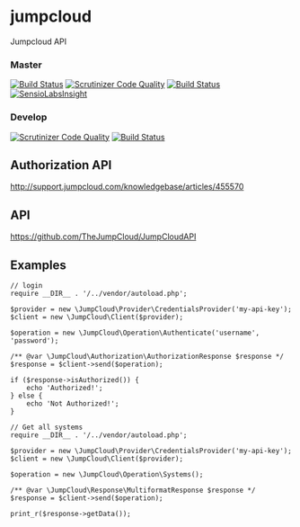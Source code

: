 # jumpcloud
Jumpcloud API

### Master
[![Build Status](https://travis-ci.org/gsdevme/jumpcloud.svg?branch=develop)](https://travis-ci.org/gsdevme/jumpcloud)
[![Scrutinizer Code Quality](https://scrutinizer-ci.com/g/gsdevme/jumpcloud/badges/quality-score.png?b=develop)](https://scrutinizer-ci.com/g/gsdevme/jumpcloud/?branch=master)
[![Build Status](https://scrutinizer-ci.com/g/gsdevme/jumpcloud/badges/build.png?b=develop)](https://scrutinizer-ci.com/g/gsdevme/jumpcloud/build-status/master)
[![SensioLabsInsight](https://insight.sensiolabs.com/projects/440d2b0e-5a6f-441d-adfc-485cf933c19b/small.png)](https://insight.sensiolabs.com/projects/440d2b0e-5a6f-441d-adfc-485cf933c19b)

### Develop
[![Scrutinizer Code Quality](https://scrutinizer-ci.com/g/gsdevme/jumpcloud/badges/quality-score.png?b=develop)](https://scrutinizer-ci.com/g/gsdevme/jumpcloud/?branch=develop)
[![Build Status](https://scrutinizer-ci.com/g/gsdevme/jumpcloud/badges/build.png?b=develop)](https://scrutinizer-ci.com/g/gsdevme/jumpcloud/build-status/develop)



## Authorization API
http://support.jumpcloud.com/knowledgebase/articles/455570

## API
https://github.com/TheJumpCloud/JumpCloudAPI

## Examples
```
// login
require __DIR__ . '/../vendor/autoload.php';

$provider = new \JumpCloud\Provider\CredentialsProvider('my-api-key');
$client = new \JumpCloud\Client($provider);

$operation = new \JumpCloud\Operation\Authenticate('username', 'password');

/** @var \JumpCloud\Authorization\AuthorizationResponse $response */
$response = $client->send($operation);

if ($response->isAuthorized()) {
    echo 'Authorized!';
} else {
    echo 'Not Authorized!';
}
```


```
// Get all systems
require __DIR__ . '/../vendor/autoload.php';

$provider = new \JumpCloud\Provider\CredentialsProvider('my-api-key');
$client = new \JumpCloud\Client($provider);

$operation = new \JumpCloud\Operation\Systems();

/** @var \JumpCloud\Response\MultiformatResponse $response */
$response = $client->send($operation);

print_r($response->getData());
```
